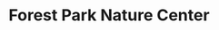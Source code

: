 ---
title: "Forest Park Nature Center"
url: /peoria-heights/forest-park-nature-center/
shop: Andenken
---